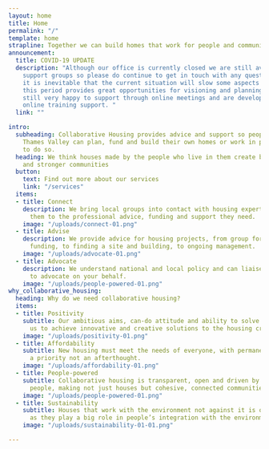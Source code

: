 ```yaml
---
layout: home
title: Home
permalink: "/"
template: home
strapline: Together we can build homes that work for people and communities
announcement:
  title: COVID-19 UPDATE
  description: "Although our office is currently closed we are still available to
    support groups so please do continue to get in touch with any questions. \n\nWhilst
    it is inevitable that the current situation will slow some aspects of projects,
    this period provides great opportunities for visioning and planning. We are
    still very happy to support through online meetings and are developing more
    online training support. "
  link: ""

intro:
  subheading: Collaborative Housing provides advice and support so people across the
    Thames Valley can plan, fund and build their own homes or work in partnership
    to do so.
  heading: We think houses made by the people who live in them create better homes
    and stronger communities
  button:
    text: Find out more about our services
    link: "/services"
  items:
  - title: Connect
    description: We bring local groups into contact with housing experts, connecting
      them to the professional advice, funding and support they need.
    image: "/uploads/connect-01.png"
  - title: Advise
    description: We provide advice for housing projects, from group formation, to
      funding, to finding a site and building, to ongoing management.
    image: "/uploads/advocate-01.png"
  - title: Advocate
    description: We understand national and local policy and can liaise with authorities
      to advocate on your behalf.
    image: "/uploads/people-powered-01.png"
why_collaborative_housing:
  heading: Why do we need collaborative housing?
  items:
  - title: Positivity
    subtitle: Our ambitious aims, can-do attitude and ability to solve problems, allows
      us to achieve innovative and creative solutions to the housing crisis.
    image: "/uploads/positivity-01.png"
  - title: Affordability
    subtitle: New housing must meet the needs of everyone, with permanent affordability
      a priority not an afterthought.
    image: "/uploads/affordability-01.png"
  - title: People-powered
    subtitle: Collaborative housing is transparent, open and driven by the needs of
      people, making not just houses but cohesive, connected communities.
    image: "/uploads/people-powered-01.png"
  - title: Sustainability
    subtitle: Houses that work with the environment not against it is our key belief,
      as they play a big role in people’s integration with the environment.
    image: "/uploads/sustainability-01-01.png"

---
```

